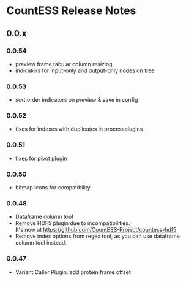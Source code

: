 # CountESS Release Notes

## 0.0.x

### 0.0.54

* preview frame tabular column resizing
* indicators for input-only and output-only nodes on tree

### 0.0.53

* sort order indicators on preview & save in config

### 0.0.52

* fixes for indexes with duplicates in processplugins

### 0.0.51

* fixes for pivot plugin

### 0.0.50

* bitmap icons for compatibility

### 0.0.48

* Dataframe column tool
* Remove HDF5 plugin due to incompatibilities.  
  It's now at https://github.com/CountESS-Project/countess-hdf5
* Remove index options from regex tool, as you can use
  dataframe column tool instead.

### 0.0.47

* Variant Caller Plugin: add protein frame offset

